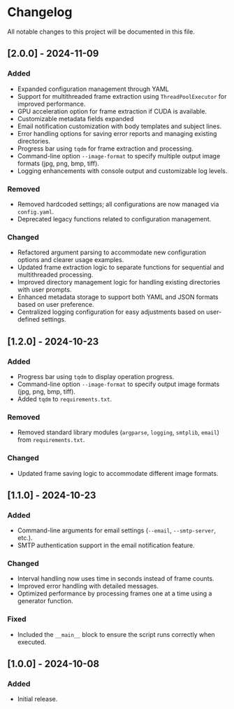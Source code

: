 # Changelog
All notable changes to this project will be documented in this file.

## [2.0.0] - 2024-11-09

### Added
- Expanded configuration management through YAML
- Support for multithreaded frame extraction using `ThreadPoolExecutor` for improved performance.
- GPU acceleration option for frame extraction if CUDA is available.
- Customizable metadata fields expanded
- Email notification customization with body templates and subject lines.
- Error handling options for saving error reports and managing existing directories.
- Progress bar using `tqdm` for frame extraction and processing.
- Command-line option `--image-format` to specify multiple output image formats (jpg, png, bmp, tiff).
- Logging enhancements with console output and customizable log levels.

### Removed
- Removed hardcoded settings; all configurations are now managed via `config.yaml`.
- Deprecated legacy functions related to configuration management.

### Changed
- Refactored argument parsing to accommodate new configuration options and clearer usage examples.
- Updated frame extraction logic to separate functions for sequential and multithreaded processing.
- Improved directory management logic for handling existing directories with user prompts.
- Enhanced metadata storage to support both YAML and JSON formats based on user preference.
- Centralized logging configuration for easy adjustments based on user-defined settings.

## [1.2.0] - 2024-10-23

### Added
- Progress bar using `tqdm` to display operation progress.
- Command-line option `--image-format` to specify output image formats (jpg, png, bmp, tiff).
- Added `tqdm` to `requirements.txt`.

### Removed
- Removed standard library modules (`argparse`, `logging`, `smtplib`, `email`) from `requirements.txt`.

### Changed
- Updated frame saving logic to accommodate different image formats.

## [1.1.0] - 2024-10-23

### Added
- Command-line arguments for email settings (`--email`, `--smtp-server`, etc.).
- SMTP authentication support in the email notification feature.

### Changed
- Interval handling now uses time in seconds instead of frame counts.
- Improved error handling with detailed messages.
- Optimized performance by processing frames one at a time using a generator function.

### Fixed
- Included the `__main__` block to ensure the script runs correctly when executed.

## [1.0.0] - 2024-10-08

### Added
- Initial release.
